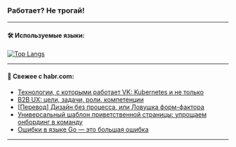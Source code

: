 ### Работает? Не трогай!

---
<!--
#### 🛠️ Technical stack:

![Java](https://img.shields.io/badge/Java-informational?logo=Oracle&style=flat&logoColor=white&color=FF4500)
![Kotlin](https://img.shields.io/badge/Kotlin-informational?logo=Kotlin&style=flat&logoColor=white&color=774D97)
![TS](https://img.shields.io/badge/TypeScript-informational?logo=typeScript&style=flat&logoColor=black&color=017acc)
![Python](https://img.shields.io/badge/Python-informational?logo=Python&style=flat&logoColor=black&color=ffdd54) <br>
![Spring](https://img.shields.io/badge/Spring-informational?logo=Spring&style=flat&logoColor=white&color=6DB33F) 
![SpringBoot](https://img.shields.io/badge/SpringBoot-informational?logo=SpringBoot&style=flat&logoColor=white&color=6DB33F)
![Nest](https://img.shields.io/badge/NestJS-informational?logo=NestJS&style=flat&logoColor=white&color=E0234E) 
![NodeJS](https://img.shields.io/badge/NodeJS-informational?logo=node.js&style=flat&logoColor=white&color=70A760)<br>
![PostgreSQL](https://img.shields.io/badge/PostgreSQL-informational?logo=PostgreSQL&style=flat&logoColor=white&color=DAA520)
![MongoDB](https://img.shields.io/badge/MongoDB-informational?logo=MongoDB&style=flat&logoColor=white&color=870000)
![Apache](https://img.shields.io/badge/Apache-informational?logo=apache&style=flat&logoColor=white&color=f74e28)

___ 
-->

#### 🛠️ Используемые языки:

[![Top Langs](https://github-readme-stats-u2qms2cxw-advtsettinggmailcoms-projects.vercel.app/api/top-langs/?username=zloylis&langs_count=10&hide_title=true&title_color=e6edf3&size_weight=0.5&count_weight=0.5&layout=compact&hide_progress=true&hide_border=true&theme=dracula)](https://github.com/zloylis)

<!---


####  :octocat:&nbsp;&nbsp; Статистика:

![GitHub stats](https://github-readme-stats-u2qms2cxw-advtsettinggmailcoms-projects.vercel.app/api?username=zloylis&show_icons=true&hide_border=true&theme=dracula&title_color=e6edf3&include_all_commits=true&count_private=true&hide_rank=false&hide_title=true&rank_icon=github)
-->
---

#### 💬 Свежее с habr.com:

<!-- BLOG-POST-LIST:START -->
- [Технологии, с которыми работает VK: Kubernetes и не только](https://habr.com/ru/companies/vk/articles/830914/?utm_source=habrahabr&utm_medium=rss&utm_campaign=830914)
- [B2B UX: цели, задачи, роли, компетенции](https://habr.com/ru/articles/830916/?utm_source=habrahabr&utm_medium=rss&utm_campaign=830916)
- [[Перевод] Дизайн без процесса, или Ловушка форм-фактора](https://habr.com/ru/companies/agima/articles/830888/?utm_source=habrahabr&utm_medium=rss&utm_campaign=830888)
- [Универсальный шаблон приветственной страницы: упрощаем онбординг в команду](https://habr.com/ru/companies/ozontech/articles/830842/?utm_source=habrahabr&utm_medium=rss&utm_campaign=830842)
- [Ошибки в языке Go — это большая ошибка](https://habr.com/ru/companies/karuna/articles/830346/?utm_source=habrahabr&utm_medium=rss&utm_campaign=830346)
<!-- BLOG-POST-LIST:END -->

---
